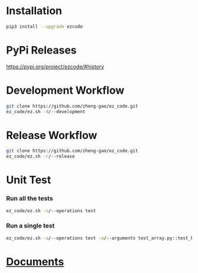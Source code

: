 # Installation
```bash
pip3 install --upgrade ezcode
```
# PyPi Releases
https://pypi.org/project/ezcode/#history
# Development Workflow
```bash
git clone https://github.com/zheng-gao/ez_code.git
ez_code/ez.sh -d/--development
```
# Release Workflow
```bash
git clone https://github.com/zheng-gao/ez_code.git
ez_code/ez.sh -r/--release
```
# Unit Test
### Run all the tests
```bash
ez_code/ez.sh -o/--operations test
```
### Run a single test
```bash
ez_code/ez.sh -o/--operations test -a/--arguments test_array.py::test_binary_search
```
# [Documents](docs/readme.md)
